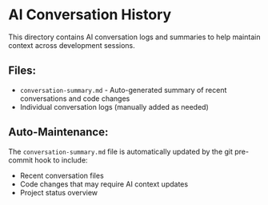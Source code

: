 # AI Conversation History

This directory contains AI conversation logs and summaries to help maintain context across development sessions.

## Files:
- `conversation-summary.md` - Auto-generated summary of recent conversations and code changes
- Individual conversation logs (manually added as needed)

## Auto-Maintenance:
The `conversation-summary.md` file is automatically updated by the git pre-commit hook to include:
- Recent conversation files
- Code changes that may require AI context updates
- Project status overview